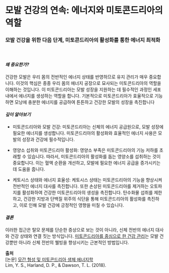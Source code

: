 
# 모발 건강의 연속: 에너지와 미토콘드리아의 역할

### 모발 건강을 위한 다음 단계, 미토콘드리아의 활성화를 통한 에너지 최적화   
　   
#### ***왜 중요한가?***   
건강한 모발은 우리 몸의 전반적인 에너지 상태를 반영하므로 유지 관리가 매우 중요합니다. 이것의 핵심은 종종 우리 몸의 에너지 공장으로 묘사되는 미토콘드리아의 역할을 이해하는 것입니다. 이 미토콘드리아는 모발 성장을 지원하는 데 필수적인 과정인 세포 내에서 에너지를 생성하는 역할을 합니다. 기본적으로 미토콘드리아가 효율적으로 기능하면 모낭에 충분한 에너지를 공급하여 튼튼하고 건강한 모발의 성장을 촉진합니다

#### ***깊이 알아보기*** 

-   미토콘드리아와 모발 건강: 미토콘드리아는 신체의 에너지 공급원으로, 모발 성장에 필요한 에너지를 생성합니다. 미토콘드리아의 활성화와 효율적인 에너지 사용은 모발의 성장과 건강에 필수적입니다.

-   영양소 섭취와 미토콘드리아 활성화: 영양소 부족은 미토콘드리아의 기능 저하를 초래할 수 있습니다. 따라서, 미토콘드리아의 활성화를 돕는 영양소를 섭취하는 것이 중요합니다. 이는 혈액 순환을 개선하고, 모발에 필요한 에너지 공급을 증가시키는 데 도움을 줍니다.

-   케토시스 상태와 에너지 효율성: 케토시스 상태는 미토콘드리아의 기능을 향상시켜 전반적인 에너지 대사를 촉진합니다. 또한 손상된 미토콘드리아를 제거하는 오토파지를 활성화하여 건강한 미토콘드리아의 생성을 촉진합니다. 탄수화물 섭취를 제한하고, 건강한 지방과 단백질 위주의 식단을 통해 미토콘드리아의 활성화를 촉진하고, 이로 인해 모발 건강에 긍정적인 영향을 미칠 수 있습니다.

#### ***결론***  
이러한 접근은 탈모 문제를 단순한 증상으로 보는 것이 아니라, 신체 전반의 에너지 대사와 건강 상태와 연결 짓는 방식입니다. [미토콘드리아를 중심으로 한 건강 관리](/m04/m0403/m040301/m04030101)는 모발 건강뿐만 아니라 신체 전반의 웰빙을 향상시키는 근본적인 방법입니다.

**출처**  
[논문] [모간 형성 및 미토콘드리아 생체 에너지학](/m04/m0407/m040715)   
Lim, Y. S., Harland, D. P., & Dawson, T. L. (2018). 
<!--stackedit_data:
eyJoaXN0b3J5IjpbMTQ4MzY0NjMzLDQzNDg3NzA5OF19
-->